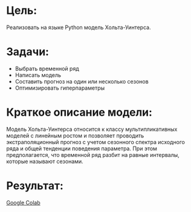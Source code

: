 # Цель:
Реализовать на языке Python модель Хольта-Уинтерса.

# Задачи:
* Выбрать временной ряд
* Написать модель
* Составить прогноз на один или несколько сезонов
* Оптимизировать гиперпараметры

# Краткое описание модели:
Модель Хольта-Уинтерса относится к классу мультипликативных моделей с линейным ростом и позволяет проводить экстраполяционный прогноз с учетом сезонного спектра исходного
ряда и общей тенденции поведения параметра. При этом предполагается, что временной ряд разбит на равные интервалы, которые называют сезонами.  

# Результат:
[Google Colab](https://colab.research.google.com/drive/1ZOd7xGubeAaSf-kQ9ZcMA3jw6kjYAFRW?usp=sharing)